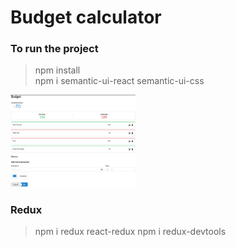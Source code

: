 # Budget calculator
### To run the project
> npm install<br>
> npm i semantic-ui-react semantic-ui-css

<img src="budget.png" alt="drawing" width="200"/>

### Redux
> npm i redux react-redux
> npm i redux-devtools
